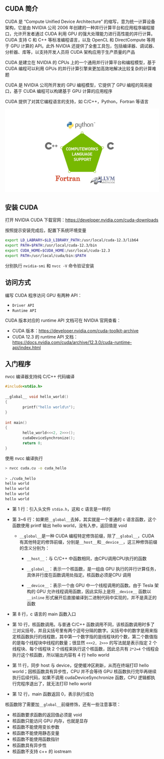 ## CUDA 简介

CUDA 是 “Compute Unified Device Architecture” 的缩写，意为统一计算设备架构，它是由 NVIDIA 公司 2006 年创建的一种并行计算平台和应用程序编程接口，允许开发者通过 CUDA 利用 GPU 的强大处理能力进行高性能的并行计算。CUDA 支持 C 和 C++ 等标准编程语言，以及 OpenCL 和 DirectCompute 等用于 GPU 计算的 API。此外 NVIDIA 还提供了全套工具包，包括编译器、调试器、分析器、库等，以支持开发人员将 CUDA 架构应用于生产质量的产品

CUDA 是建立在 NVIDIA 的 CPUs 上的一个通用并行计算平台和编程模型，基于 CUDA 编程可以利用 GPUs 的并行计算引擎来更加高效地解决比较复杂的计算难题

CUDA 是 NVIDIA 公司所开发的 GPU 编程模型，它提供了 GPU 编程的简易接口，基于 CUDA 编程可以构建基于 GPU 计算的应用程序

CUDA 提供了对其它编程语言的支持，如 C/C++，Python，Fortran 等语言

![image-20240324002442952](.assets/CUDA简介/image-20240324002442952.png)

## 安装 CUDA

打开 NVIDIA CUDA 下载官网：<https://developer.nvidia.com/cuda-downloads>

按照提示安装完成后，配置下系统环境变量

```bash
export LD_LABRARY=$LD_LIBRARY_PATH:/usr/local/cuda-12.3/lib64
export PATH=$PATH:/usr/local/cuda-12.3/bin
export CUDA_HOME=$CUDA_HOME:/usr/local/cuda-12.3
export PATH=/usr/local/cuda/bin:$PATH
```

分别执行 `nvidia-smi` 和 `nvcc -V` 命令验证安装

## 访问方式

编写 CUDA 程序访问 GPU 有两种 API：

- `Driver API`
- `Runtime API`

CUDA 版本对应的 runtime API 文档可在 NVIDIA 官网查看：

- CUDA 版本：<https://developer.nvidia.com/cuda-toolkit-archive>
- CUDA 12.3 的 runtime API 文档：<https://docs.nvidia.com/cuda/archive/12.3.0/cuda-runtime-api/index.html>

## 入门程序

nvcc 编译器支持纯 C/C++ 代码编译

```c
#include<stdio.h>

__global__ void hello_world()
{
        printf("hello world\n");
}

int main()
{
        hello_world<<<2, 2>>>();
        cudaDeviceSynchronize();
        return 0;
}
```

使用 nvcc 编译执行

```bash
> nvcc cuda.cu -o cuda_hello

> ./cuda_hello
hello world
hello world
hello world
hello world
```

- 第 1 行：引入头文件 `stdio.h`，这和 c 语言是一样的

- 第 3~6 行：如果把`__global__`去掉，其实就是一个普通的 c 语言函数，这个函数使用 printf 输出 hello world，没有入参，返回值是 void

  - `__global__`是一种 CUDA 编程特定修饰前缀，除了`__global__`，CUDA 有其他特定的修饰前缀，分别是`__host__`和`__device__`，这三种修饰前缀的含义分别为：

    - `__host__`：与 C/C++ 中函数相同，由CPU调用CPU执行的函数

    - `__global__`：表示一个核函数，是一组由 GPU 执行的并行计算任务，具体并行度在函数调用处指定。核函数必须是CPU 调用

    - `__device__`：表示一个由 GPU 中一个线程调用的函数。由于 Tesla 架构的 GPU 允许线程调用函数，因此实际上是将`__device__` 函数以 `__inline` 形式展开后直接编译到二进制代码中实现的，并不是真正的函数

- 第 8 行，c 语言的 main 函数入口
- 第 10 行，核函数调用。与普通 C/C++ 函数调用不同，该核函数调用时多了三对尖括号，并且尖括号里有两个逗号分隔的数字。尖括号中的数字是用来指定核函数执行的线程数，其中第一个数字指的是线程块的个数，第二个数值指的是每个线程块中线程的数量；很显然 `<<<2, 2>>>` 的写法就是表示指定 2 个线程块、每个线程块 2 个线程来执行这个核函数，因此总共有 `2*2=4` 个线程会执行这个核函数，所以输出内容有 4 行 hello world
- 第 11 行，同步 host 与 device，促使缓冲区刷新，从而在终端打印 hello world；因核函数具有异步性，CPU 并不会等待 GPU 核函数执行完毕再继续执行后续代码，如果不调用 cudaDeviceSynchronize 函数，CPU 逻辑都执行完程序退出了，就无法打印 hello world
- 第 12 行，main 函数返回 0，表示执行成功

核函数除了需要加`__global__`前缀修饰，还有一些注意事项：

- 核函数要求函数的返回值必须是 void
- 核函数只能访问 GPU 内存，也就是显存
- 核函数不能使用变长参数
- 核函数不能使用静态变量
- 核函数不能使用函数指针
- 核函数具有异步性
- 核函数不支持 c++ 的 iostream
